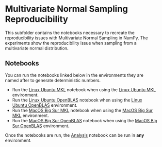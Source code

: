 # Multivariate Normal Sampling Reproducibility

This subfolder contains the notebooks necessary to recreate the reproducibility issues with Multivariate Normal Sampling in NumPy.
The experiments show the reproducibility issue when sampling from a multivariate normal distribution.

## Notebooks
You can run the notebooks linked below in the environments they are named after to generate deterministic numbers.

- Run the [Linux Ubuntu MKL](LinuxUbuntu_MKL.ipynb) notebook when using the [Linux Ubuntu MKL](../environments/LinuxUbuntu_MKL) environment.
- Run the [Linux Ubuntu OpenBLAS](LinuxUbuntu_OpenBLAS.ipynb) notebook when using the [Linux Ubuntu OpenBLAS](../environments/LinuxUbuntu_OpenBLAS) environment.
- Run the [MacOS Big Sur MKL](MacOSBigSur_MKL.ipynb) notebook when using the [MacOS Big Sur MKL](../environments/MacOSBigSur_MKL) environment.
- Run the [MacOS Big Sur OpenBLAS](MacOSBigSur_OpenBLAS.ipynb) notebook when using the [MacOS Big Sur OpenBLAS](../environments/MacOSBigSur_OpenBLAS) environment.

Once the notebooks are run, the [Analysis](Analysis.ipynb) notebook can be run in **any** environment.
